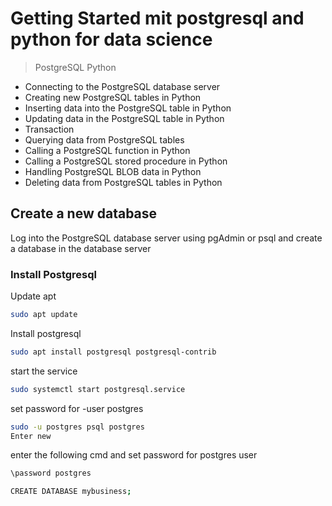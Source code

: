 # Getting Started mit postgresql and python for data science

> PostgreSQL Python
* Connecting to the PostgreSQL database server
* Creating new PostgreSQL tables in Python
* Inserting data into the PostgreSQL table in Python
* Updating data in the PostgreSQL table in Python
* Transaction
* Querying data from PostgreSQL tables
* Calling a PostgreSQL function in Python
* Calling a PostgreSQL stored procedure in Python
* Handling PostgreSQL BLOB data in Python
* Deleting data from PostgreSQL tables in Python

## Create a new database

Log into the PostgreSQL database server using pgAdmin or psql and create a database in the database server

### Install Postgresql
Update apt
```bash
sudo apt update 
```

Install postgresql
```bash
sudo apt install postgresql postgresql-contrib
```

start the service
```bash
sudo systemctl start postgresql.service
```

set password for -user postgres
```bash
sudo -u postgres psql postgres
Enter new 
```

enter the following cmd and set password for postgres user
```bash
\password postgres
```

```bash
CREATE DATABASE mybusiness;
```